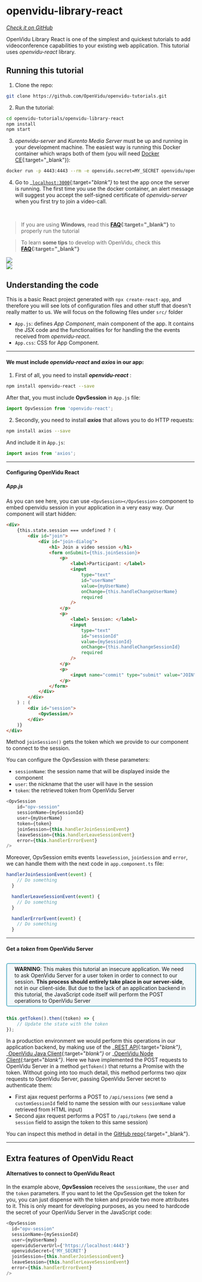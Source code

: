 # openvidu-library-react

<a href="https://github.com/OpenVidu/openvidu-tutorials/tree/master/openvidu-library-react" target="_blank"><i class="icon ion-social-github"> Check it on GitHub</i></a>

OpenVidu Library React is one of the simplest and quickest tutorials to add videoconference capabilities to your existing web application. This tutorial uses _openvidu-react_ library.

## Running this tutorial

1) Clone the repo:

```bash
git clone https://github.com/OpenVidu/openvidu-tutorials.git
```

2) Run the tutorial:

```bash
cd openvidu-tutorials/openvidu-library-react
npm install
npm start
```

3) _openvidu-server_ and _Kurento Media Server_ must be up and running in your development machine. The easiest way is running this Docker container which wraps both of them (you will need [Docker CE](https://store.docker.com/search?type=edition&offering=community){:target="_blank"}):

```bash
docker run -p 4443:4443 --rm -e openvidu.secret=MY_SECRET openvidu/openvidu-server-kms:2.8.0
```

4) Go to _[`localhost:3000`](http://localhost:3000){:target="_blank"}_ to test the app once the server is running. The first time you use the docker container, an alert message will suggest you accept the self-signed certificate of _openvidu-server_ when you first try to join a video-call.

<br>

> If you are using **Windows**, read this **[FAQ](/troubleshooting/#3-i-am-using-windows-to-run-the-tutorials-develop-my-app-anything-i-should-know){:target="_blank"}** to properly run the tutorial

> To learn **some tips** to develop with OpenVidu, check this **[FAQ](/troubleshooting#2-any-tips-to-make-easier-the-development-of-my-app-with-openvidu){:target="_blank"}**


<div class="row no-margin row-gallery">
	<div class="col-md-6">
		<a data-fancybox="gallery" href="/img/demos/openvidu-library-react1.png">
		<img class="img-responsive" src="/img/demos/openvidu-library-react1.png">
	</a>
	</div>
	<div class="col-md-6">
		<a data-fancybox="gallery" href="/img/demos/openvidu-library-react2.png">
		<img class="img-responsive" src="/img/demos/openvidu-library-react2.png">
	</a>
	</div>
</div>

## Understanding the code

This is a basic React project generated with `npx create-react-app`, and therefore you will see lots of configuration files and other stuff that doesn't really matter to us. We will focus on the following files under `src/` folder

-   `App.js`: defines _App Component_, main component of the app. It contains the JSX code and the functionalities for for handling the the events received from _openvidu-react_.
-   `App.css`: CSS for App Component.

---

#### We must include _openvidu-react_ and _axios_ in our app:

1) First of all, you need to install **_openvidu-react_** :
```bash
npm install openvidu-react --save
```

After that, you must include **OpvSession** in `App.js` file:

```javascript
import OpvSession from 'openvidu-react';
```

2) Secondly, you need to install **_axios_** that allows you to do HTTP requests:

```bash
npm install axios --save
```
And include it in `Àpp.js`:

```javascript
import axios from 'axios';
```

<hr>

#### Configuring OpenVidu React

##### App.js

As you can see here, you can use `<OpvSession></OpvSession>` component to embed openvidu session in your application in a very easy way. Our component will start hidden:

```html
<div>
    {this.state.session === undefined ? (
        <div id="join">
            <div id="join-dialog">
                <h1> Join a video session </h1>
                <form onSubmit={this.joinSession}>
                    <p>
                        <label>Participant: </label>
                        <input
                            type="text"
                            id="userName"
                            value={myUserName}
                            onChange={this.handleChangeUserName}
                            required
                        />
                    </p>
                    <p>
                        <label> Session: </label>
                        <input
                            type="text"
                            id="sessionId"
                            value={mySessionId}
                            onChange={this.handleChangeSessionId}
                            required
                        />
                    </p>
                    <p>
                        <input name="commit" type="submit" value="JOIN" />
                    </p>
                </form>
            </div>
        </div>
    ) : (
        <div id="session">
            <OpvSession/>
        </div>
    )}
</div>
```

Method `joinSession()` gets the token which we provide to our component to connect to the session.

You can configure the OpvSession with these parameters:

-   `sessionName`: the session name that will be displayed inside the component
-   `user`: the nickname that the user will have in the session
-   `token`: the retrieved token from OpenVidu Server


```javascript
<OpvSession
    id="opv-session"
    sessionName={mySessionId}
    user={myUserName}
    token={token}
    joinSession={this.handlerJoinSessionEvent}
    leaveSession={this.handlerLeaveSessionEvent}
    error={this.handlerErrorEvent}
/>
```

Moreover, OpvSession emits events `leaveSession`, `joinSession` and `error`, we can handle them with the next code in `app.component.ts` file:

```javascript
handlerJoinSessionEvent(event) {
    // Do something
  }

  handlerLeaveSessionEvent(event) {
    // Do something
  }

  handlerErrorEvent(event) {
    // Do something
  }
```

---

#### Get a _token_ from OpenVidu Server

<div style="
    display: table;
    border: 2px solid #0088aa9e;
    border-radius: 5px;
    width: 100%;
    margin-top: 30px;
    margin-bottom: 25px;
    padding: 5px 0 5px 0;
    background-color: rgba(0, 136, 170, 0.04);"><div style="display: table-cell; vertical-align: middle;">
    <i class="icon ion-android-alert" style="
    font-size: 50px;
    color: #0088aa;
    display: inline-block;
    padding-left: 25%;
"></i></div>
<div style="
    vertical-align: middle;
    display: table-cell;
    padding-left: 20px;
    padding-right: 20px;
    ">
	<strong>WARNING</strong>: This makes this tutorial an insecure application. We need to ask OpenVidu Server for a user token in order to connect to our session. <strong>This process should entirely take place in our server-side</strong>, not in our client-side. But due to the lack of an application backend in this tutorial, the JavaScript code itself will perform the POST operations to OpenVidu Server
</div>
</div>

```javascript
this.getToken().then((token) => {
    // Update the state with the token
});
```

In a production environment we would perform this operations in our application backend, by making use of the _[REST API](/reference-docs/REST-API/){:target="_blank"}_, _[OpenVidu Java Client](/reference-docs/openvidu-java-client/){:target="_blank"}_ or _[OpenVidu Node Client](/reference-docs/openvidu-node-client/){:target="_blank"}_. Here we have implemented the POST requests to OpenVidu Server in a method `getToken()` that returns a Promise with the token. Without going into too much detail, this method performs two _ajax_ requests to OpenVidu Server, passing OpenVidu Server secret to authenticate them:

-   First ajax request performs a POST to `/api/sessions` (we send a `customSessionId` field to name the session with our `sessionName` value retrieved from HTML input)
-   Second ajax request performs a POST to `/api/tokens` (we send a `session` field to assign the token to this same session)

You can inspect this method in detail in the [GitHub repo](https://github.com/OpenVidu/openvidu-tutorials/blob/master/openvidu-webcomponent/web/app.js#L44){:target="_blank"}.

<hr>

## Extra features of OpenVidu React

#### Alternatives to connect to OpenVidu React

In the example above, **OpvSession** receives the `sessionName`, the `user` and the `token` parameters. If you want to let the OpvSession get the token for you, you can just dispense with the token and provide two more attributes to it. This is only meant for developing purposes, as you need to hardcode the secret of your OpenVidu Server in the JavaScript code:

```javascript
<OpvSession
  id="opv-session"
  sessionName={mySessionId}
  user={myUserName}
  openviduServerUrl={'https://localhost:4443'}
  openviduSecret={'MY_SECRET'}
  joinSession={this.handlerJoinSessionEvent}
  leaveSession={this.handlerLeaveSessionEvent}
  error={this.handlerErrorEvent}
/>
```
<link rel="stylesheet" href="https://cdnjs.cloudflare.com/ajax/libs/fancybox/3.1.20/jquery.fancybox.min.css" />
<script src="https://cdnjs.cloudflare.com/ajax/libs/fancybox/3.1.20/jquery.fancybox.min.js"></script>
<script>
  $().fancybox({
    selector : '[data-fancybox="gallery"]',
    infobar : true,
    arrows : false,
    loop: true,
    protect: true,
    transitionEffect: 'slide',
    buttons : [
        'close'
    ],
    clickOutside : 'close',
    clickSlide   : 'close',
  });
</script>